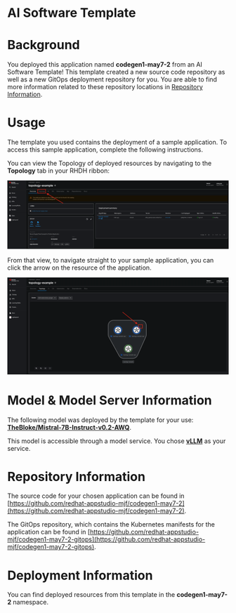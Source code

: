 # AI Software Template

# Background

You deployed this application named **codegen1-may7-2** from an AI Software Template! This template created a new source code repository as well as a new GitOps deployment repository for you. You are able to find more information related to these repository locations in [Repository Information](#repository-information).

# Usage

The template you used contains the deployment of a sample application. To access this sample application, complete the following instructions.

You can view the Topology of deployed resources by navigating to the **Topology** tab in your RHDH ribbon:

![Topology Ribbon](./images/topology-ribbon.png)

From that view, to navigate straight to your sample application, you can click the arrow on the resource of the application.

![Topology View Application Link](./images/topology-app-link.png)

# Model & Model Server Information
The following model was deployed by the template for your use: **[TheBloke/Mistral-7B-Instruct-v0.2-AWQ](https://huggingface.co/Nondzu/Mistral-7B-code-16k-qlora)**.

This model is accessible through a model service. You chose **[vLLM]( https://github.com/rh-aiservices-bu/llm-on-openshift/tree/main/llm-servers/vllm/gpu)** as your service.

# Repository Information

The source code for your chosen application can be found in [https://github.com/redhat-appstudio-mjf/codegen1-may7-2](https://github.com/redhat-appstudio-mjf/codegen1-may7-2).

The GitOps repository, which contains the Kubernetes manifests for the application can be found in 
[https://github.com/redhat-appstudio-mjf/codegen1-may7-2-gitops](https://github.com/redhat-appstudio-mjf/codegen1-may7-2-gitops). 

# Deployment Information

You can find deployed resources from this template in the **codegen1-may7-2** namespace.
